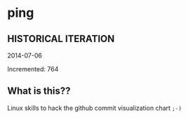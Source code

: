 # ping

## HISTORICAL ITERATION
2014-07-06

Incremented: 764

## What is this?? 
Linux skills to hack the github commit visualization chart `;-)`
